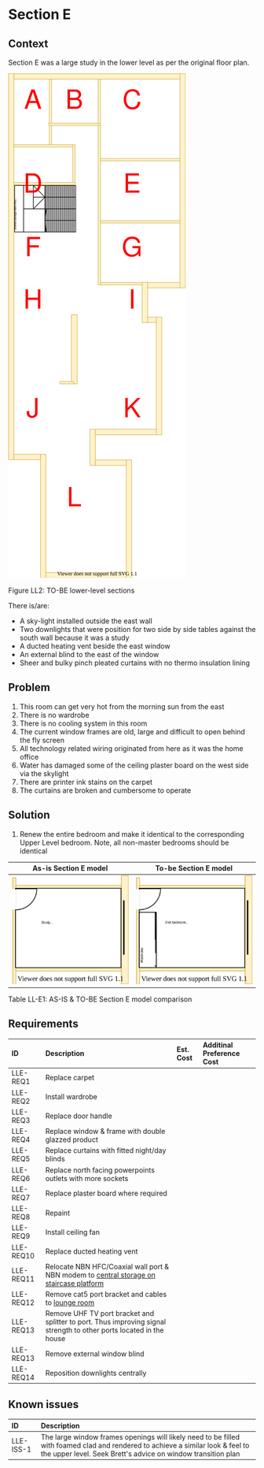 # Section E

## Context

Section E was a large study in the lower level as per the original floor plan.

![TO-BE lower-level diagram](Lower-Level-TO-BE-sections.svg)

Figure LL2: TO-BE lower-level sections

There is/are:
* A sky-light installed outside the east wall
* Two downlights that were position for two side by side tables against the south wall  because it was a study
* A ducted heating vent beside the east window
* An external blind to the east of the window
* Sheer and bulky pinch pleated curtains with no thermo insulation lining


## Problem

1. This room can get very hot from the morning sun from the east 
2. There is no wardrobe 
3. There is no cooling system in this room
4. The current window frames are old, large and difficult to open behind the fly screen
5. All technology related wiring originated from here as it was the home office
6. Water has damaged some of the ceiling plaster board on the west side via the skylight
6. There are printer ink stains on the carpet
7. The curtains are broken and cumbersome to operate


## Solution

1. Renew the entire bedroom and make it identical to the corresponding Upper Level bedroom. Note, all non-master bedrooms should be identical

|As-is Section E model| To-be Section E model|
|:---:|:---:|
|![AS-IS lower-level Section E diagram](Lower-Level-AS-IS-section-E.svg)|![TO-BE lower-level Section E diagram](Lower-Level-TO-BE-section-E.svg)|

Table LL-E1: AS-IS & TO-BE Section E model comparison


## Requirements

|ID|Description|Est. Cost|Additinal Preference Cost|
|:---|:---|:---|:---|
|LLE-REQ1|Replace carpet|||
|LLE-REQ2|Install wardrobe|||
|LLE-REQ3|Replace door handle|||
|LLE-REQ4|Replace window & frame with double glazzed product|||
|LLE-REQ5|Replace curtains with fitted night/day blinds|||
|LLE-REQ6|Replace north facing powerpoints outlets with more sockets|||
|LLE-REQ7|Replace plaster board where required|||
|LLE-REQ8|Repaint|||
|LLE-REQ9|Install ceiling fan|||
|LLE-REQ10|Replace ducted heating vent|||
|LLE-REQ11|Relocate NBN HFC/Coaxial wall port & NBN modem to [central storage on staircase platform](./section-DF-requirements.md)|||
|LLE-REQ12|Remove cat5 port bracket and cables to [lounge room](./section-K-requirements.md)|||
|LLE-REQ13|Remove UHF TV port bracket and splitter to port. Thus improving signal strength to other ports located in the house|||
|LLE-REQ13|Remove external window blind|||
|LLE-REQ14|Reposition downlights centrally|||


## Known issues

|ID|Description|
|:---|:---|
|LLE-ISS-1|The large window frames openings will likely need to be filled with foamed clad and rendered to achieve a similar look & feel to the upper level. Seek Brett's advice on window transition plan|